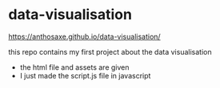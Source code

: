 # data-visualisation

https://anthosaxe.github.io/data-visualisation/

this repo contains my first project about the data visualisation

- the html file and assets are given
- I just made the script.js file in javascript
